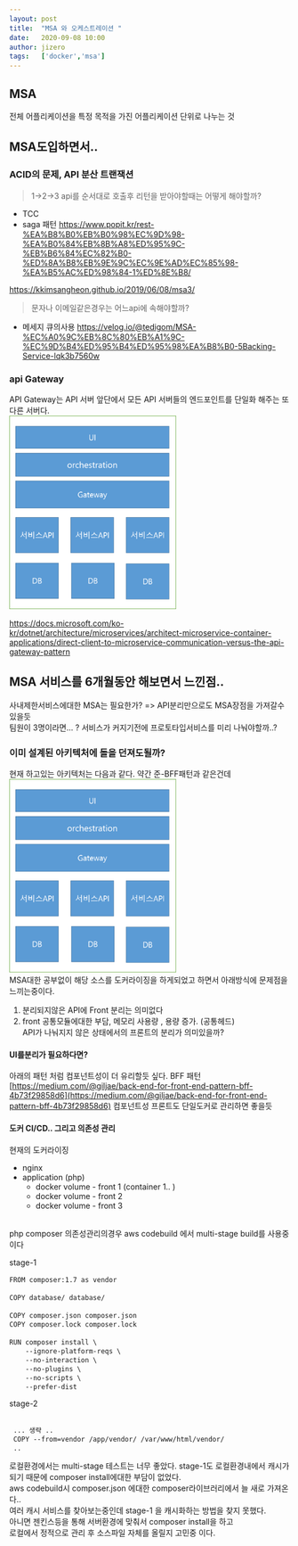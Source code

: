 ```yaml
---
layout: post
title:  "MSA 와 오케스트레이션 "
date:   2020-09-08 10:00
author: jizero
tags:	['docker','msa']
---
```


## MSA 
전체 어플리케이션을 특정 목적을 가진 어플리케이션 단위로 나누는 것


## MSA도입하면서..

### ACID의 문제, API 분산 트랜잭션 
> 1->2->3 api를 순서대로 호출후 리턴을 받아야할때는 어떻게 해야할까?  <br />
- TCC
- saga 패턴
https://www.popit.kr/rest-%EA%B8%B0%EB%B0%98%EC%9D%98-%EA%B0%84%EB%8B%A8%ED%95%9C-%EB%B6%84%EC%82%B0-%ED%8A%B8%EB%9E%9C%EC%9E%AD%EC%85%98-%EA%B5%AC%ED%98%84-1%ED%8E%B8/

https://kkimsangheon.github.io/2019/06/08/msa3/


> 문자나 이메일같은경우는 어느api에 속해야할까?  <br />
- 메세지 큐의사용
https://velog.io/@tedigom/MSA-%EC%A0%9C%EB%8C%80%EB%A1%9C-%EC%9D%B4%ED%95%B4%ED%95%98%EA%B8%B0-5Backing-Service-lqk3b7560w


### api Gateway 
API Gateway는 API 서버 앞단에서 모든 API 서버들의 엔드포인트를 단일화 해주는 또다른 서버다.
<br/>
<img src="/assets/img/20200908/111.png" style="max-width:300px;" /> <br/>

[https://docs.microsoft.com/ko-kr/dotnet/architecture/microservices/architect-microservice-container-applications/direct-client-to-microservice-communication-versus-the-api-gateway-pattern
](https://docs.microsoft.com/ko-kr/dotnet/architecture/microservices/architect-microservice-container-applications/direct-client-to-microservice-communication-versus-the-api-gateway-pattern
)



## MSA 서비스를 6개월동안 해보면서 느낀점..
사내제한서비스에대한 MSA는 필요한가?  => API분리만으로도 MSA장점을 가져갈수있을듯 <br>
팀원이 3명이라면... ?  서비스가 커지기전에 프로토타입서비스를 미리 나눠야할까..?   <br>

### 이미 설계된 아키텍처에 돌을 던져도될까?
현재 하고있는 아키텍처는 다음과 같다. 약간 준-BFF패턴과 같은건데
<img src="/assets/img/20200908/333.png" style="max-width:300px;" /> <br>
MSA대한 공부없이 해당 소스를 도커라이징을 하게되었고 하면서 아래방식에 문제점을 느끼는중이다. <br/>
1. 분리되지않은 API에 Front 분리는 의미없다 <br/>
2. front 공통모듈에대한 부담, 메모리 사용량 , 용량 증가. (공통헤드) <br/>
API가 나눠지지 않은 상태에서의 프론트의 분리가 의미있을까? <br />

#### UI를분리가 필요하다면? 
아래의 패턴 처럼 컴포넌트성이 더 유리할듯 싶다.
BFF 패턴 <br />
[https://medium.com/@giljae/back-end-for-front-end-pattern-bff-4b73f29858d6](https://medium.com/@giljae/back-end-for-front-end-pattern-bff-4b73f29858d6)
컴포넌트성 프론트도 단일도커로 관리하면 좋을듯


#### 도커 CI/CD.. 그리고 의존성 관리
현재의 도커라이징  <br>
- nginx
- application (php)
  - docker volume - front 1  (container 1.. )
  - docker volume - front 2
  - docker volume - front 3

<br /> php composer 의존성관리의경우
aws codebuild 에서 multi-stage build를 사용중이다 <br />

stage-1 <br />
```
FROM composer:1.7 as vendor

COPY database/ database/

COPY composer.json composer.json
COPY composer.lock composer.lock

RUN composer install \
    --ignore-platform-reqs \
    --no-interaction \
    --no-plugins \
    --no-scripts \
    --prefer-dist

```    

stage-2 <br />
```
 
 ... 생략 ..
 COPY --from=vendor /app/vendor/ /var/www/html/vendor/
 ..

```    

로컬환경에서는  multi-stage 테스트는 너무 좋았다.  stage-1도 로컬환경내에서 캐시가 되기 때문에 composer install에대한 부담이 없었다. <br />
aws  codebuild시  composer.json 에대한  composer라이브러리에서 늘 새로 가져온다.. <br />
여러 캐시 서비스를 찾아보는중인데 stage-1 을 캐시화하는 방법을 찾지 못했다.<br />
아니면 젠킨스등을 통해 서버환경에 맞춰서 composer install을 하고 <br />
로컬에서 정적으로 관리 후 소스파일 자체를 올릴지 고민중 이다. <br />











